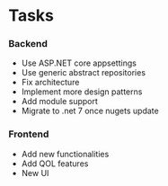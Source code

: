 # Tasks
### Backend
- Use ASP.NET core appsettings
- Use generic abstract repositories 
- Fix architecture
- Implement more design patterns
- Add module support
- Migrate to .net 7 once nugets update

### Frontend
- Add new functionalities
- Add QOL features
- New UI